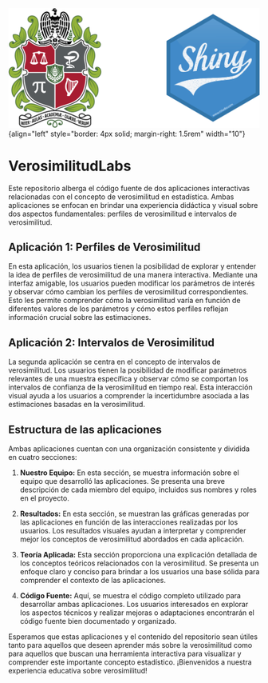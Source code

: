 ![](Apps%20Shiny/www/Logo.png){align="left" style="border: 4px solid; margin-right: 1.5rem" width="10"}

# VerosimilitudLabs

Este repositorio alberga el código fuente de dos aplicaciones interactivas relacionadas con el concepto de verosimilitud en estadística. Ambas aplicaciones se enfocan en brindar una experiencia didáctica y visual sobre dos aspectos fundamentales: perfiles de verosimilitud e intervalos de verosimilitud.

## Aplicación 1: Perfiles de Verosimilitud

En esta aplicación, los usuarios tienen la posibilidad de explorar y entender la idea de perfiles de verosimilitud de una manera interactiva. Mediante una interfaz amigable, los usuarios pueden modificar los parámetros de interés y observar cómo cambian los perfiles de verosimilitud correspondientes. Esto les permite comprender cómo la verosimilitud varía en función de diferentes valores de los parámetros y cómo estos perfiles reflejan información crucial sobre las estimaciones.

## Aplicación 2: Intervalos de Verosimilitud

La segunda aplicación se centra en el concepto de intervalos de verosimilitud. Los usuarios tienen la posibilidad de modificar parámetros relevantes de una muestra específica y observar cómo se comportan los intervalos de confianza de la verosimilitud en tiempo real. Esta interacción visual ayuda a los usuarios a comprender la incertidumbre asociada a las estimaciones basadas en la verosimilitud.

## Estructura de las aplicaciones

Ambas aplicaciones cuentan con una organización consistente y dividida en cuatro secciones:

1. **Nuestro Equipo:** En esta sección, se muestra información sobre el equipo que desarrolló las aplicaciones. Se presenta una breve descripción de cada miembro del equipo, incluidos sus nombres y roles en el proyecto.

2. **Resultados:** En esta sección, se muestran las gráficas generadas por las aplicaciones en función de las interacciones realizadas por los usuarios. Los resultados visuales ayudan a interpretar y comprender mejor los conceptos de verosimilitud abordados en cada aplicación.

3. **Teoría Aplicada:** Esta sección proporciona una explicación detallada de los conceptos teóricos relacionados con la verosimilitud. Se presenta un enfoque claro y conciso para brindar a los usuarios una base sólida para comprender el contexto de las aplicaciones.

4. **Código Fuente:** Aquí, se muestra el código completo utilizado para desarrollar ambas aplicaciones. Los usuarios interesados en explorar los aspectos técnicos y realizar mejoras o adaptaciones encontrarán el código fuente bien documentado y organizado.

Esperamos que estas aplicaciones y el contenido del repositorio sean útiles tanto para aquellos que deseen aprender más sobre la verosimilitud como para aquellos que buscan una herramienta interactiva para visualizar y comprender este importante concepto estadístico. ¡Bienvenidos a nuestra experiencia educativa sobre verosimilitud!
